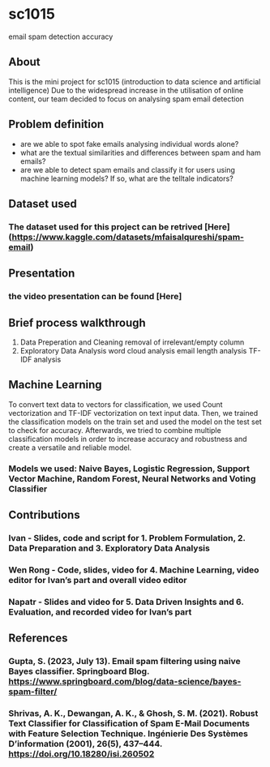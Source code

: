 # sc1015
email spam detection accuracy

## About

This is the mini project for sc1015 (introduction to data science and artificial intelligence)
Due to the widespread increase in the utilisation of online content, our team decided to focus on analysing spam email detection

## Problem definition
- are we able to spot fake emails analysing individual words alone?
- what are the textual similarities and differences between spam and ham emails?
- are we able to detect spam emails and classify it for users using machine learning models? If so, what are the telltale indicators?



## Dataset used 
### The dataset used for this project can be retrived [Here] (https://www.kaggle.com/datasets/mfaisalqureshi/spam-email)


## Presentation
### the video presentation can be found [Here]


## Brief process walkthrough

1. Data Preperation and Cleaning
   removal of irrelevant/empty column
2. Exploratory Data Analysis
   word cloud analysis
   email length analysis
   TF-IDF analysis
   
   








## Machine Learning
To convert text data to vectors for classification, we used Count vectorization and TF-IDF vectorization on text input data. Then, we trained the classification models on the train set and used the model on the test set to check for accuracy. Afterwards, we tried to combine multiple classification models in order to increase accuracy and robustness and create a versatile and reliable model.
### Models we used: Naive Bayes, Logistic Regression, Support Vector Machine, Random Forest, Neural Networks and Voting Classifier

## Contributions
### Ivan - Slides, code and script for 1. Problem Formulation, 2. Data Preparation and 3. Exploratory Data Analysis
### Wen Rong - Code, slides, video for 4. Machine Learning, video editor for Ivan’s part and overall video editor
### Napatr - Slides and video for 5. Data Driven Insights and 6. Evaluation, and recorded video for Ivan’s part

## References
### Gupta, S. (2023, July 13). Email spam filtering using naive Bayes classifier. Springboard Blog. https://www.springboard.com/blog/data-science/bayes-spam-filter/
### Shrivas, A. K., Dewangan, A. K., & Ghosh, S. M. (2021). Robust Text Classifier for Classification of Spam E-Mail Documents with Feature Selection Technique. Ingénierie Des Systèmes D’information (2001), 26(5), 437–444. https://doi.org/10.18280/isi.260502
